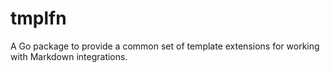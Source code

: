 # tmplfn
A Go package to provide a common set of template extensions for working with Markdown integrations.
